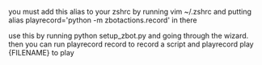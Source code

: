 you must add this alias to your zshrc by running vim ~/.zshrc and putting alias playrecord='python -m zbotactions.record' in there

use this by running python setup_zbot.py and going through the wizard. then you can run playrecord record to record a script and playrecord play {FILENAME} to play
